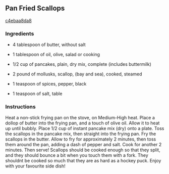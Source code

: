 ## Pan Fried Scallops

[c4ebaa8da8](http://tastykitchen.com/recipes/main-courses/pan-fried-scallops/)

### Ingredients

 - 4 tablespoon of butter, without salt

 - 1 tablespoon of oil, olive, salad or cooking

 - 1/2 cup of pancakes, plain, dry mix, complete (includes buttermilk)

 - 2 pound of mollusks, scallop, (bay and sea), cooked, steamed

 - 1 teaspoon of spices, pepper, black

 - 1 teaspoon of salt, table

### Instructions

Heat a non-stick frying pan on the stove, on Medium-High heat. Place a dollop of butter into the frying pan, and a touch of olive oil. Allow it to heat up until bubbly. Place 1/2 cup of instant pancake mix (dry) onto a plate. Toss the scallops in the pancake mix, then straight into the frying pan. Fry the scallops in the butter. Allow to fry for approximately 2 minutes, then toss them around the pan, adding a dash of pepper and salt. Cook for another 2 minutes. Then serve! Scallops should be cooked enough so that they split, and they should bounce a bit when you touch them with a fork. They shouldnt be cooked so much that they are as hard as a hockey puck. Enjoy with your favourite side dish!